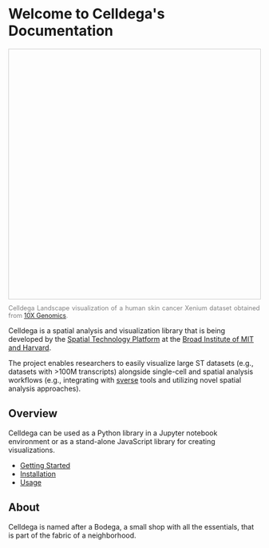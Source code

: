 # Welcome to Celldega's Documentation

<div id="landscape-container" style="position: relative; display: flex; width: 100%; height: 500px; overflow: hidden; border: 1px solid #ccc;">
    <div id="landscape" style="height; 500px;"></div>
</div>

<div style="text-align: justify; font-size: 0.9em; color: gray; margin-top: 10px;">
    Celldega Landscape visualization of a human skin cancer Xenium dataset obtained from <a href='https://www.10xgenomics.com/datasets' target='_blank'>10X Genomics</a>.
</div>

Celldega is a spatial analysis and visualization library that is being developed by the <a href='https://www.broadinstitute.org/spatial-technology-platform' target='_blank'>Spatial Technology Platform</a> at the <a href='https://www.broadinstitute.org/spatial-technology-platform' target='_blank'>Broad Institute of MIT and Harvard</a>.

The project enables researchers to easily visualize large ST datasets (e.g., datasets with >100M transcripts) alongside single-cell and spatial analysis workflows (e.g., integrating with <a href='https://scverse.org/' target='_blank'>sverse</a> tools and utilizing novel spatial analysis approaches).

## Overview

Celldega can be used as a Python library in a Jupyter notebook environment or as a stand-alone JavaScript library for creating visualizations.

- [Getting Started](getting_started.md)
- [Installation](installation.md)
- [Usage](usage.md)

## About
Celldega is named after a Bodega, a small shop with all the essentials, that is part of the fabric of a neighborhood.